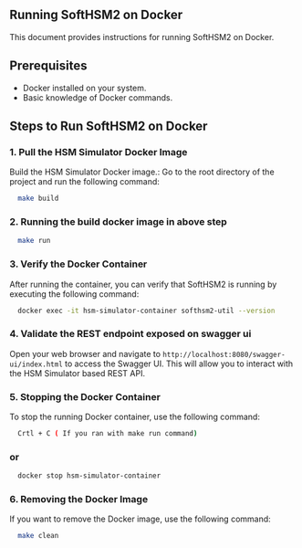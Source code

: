 ## Running SoftHSM2 on Docker

 This document provides instructions for running SoftHSM2 on Docker.

## Prerequisites
- Docker installed on your system.
- Basic knowledge of Docker commands.

## Steps to Run SoftHSM2 on Docker

    
### 1. Pull the HSM Simulator Docker Image
Build the HSM Simulator Docker image.:
Go to the root directory of the project and run the following command:
```bash
  make build
```

### 2. Running the build docker image in above step
```bash
  make run
``` 

### 3. Verify the Docker Container
After running the container, you can verify that SoftHSM2 is running by executing the following command:
```bash
  docker exec -it hsm-simulator-container softhsm2-util --version
```

### 4. Validate the REST endpoint exposed on swagger ui
Open your web browser and navigate to `http://localhost:8080/swagger-ui/index.html` to access the Swagger UI.
This will allow you to interact with the HSM Simulator based REST API.

### 5. Stopping the Docker Container
 To stop the running Docker container, use the following command:
```bash
  Crtl + C ( If you ran with make run command)
```
### or
```bash
  docker stop hsm-simulator-container
```

### 6. Removing the Docker Image
If you want to remove the Docker image, use the following command:
```bash
  make clean
```